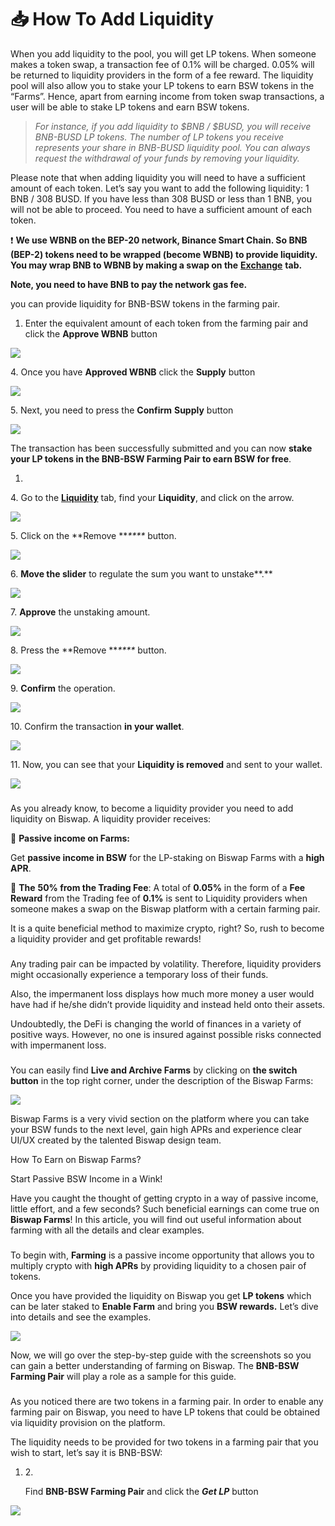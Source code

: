# 📥 How To Add Liquidity

When you add liquidity to the pool, you will get LP tokens. When someone makes a token swap, a transaction fee of 0.1% will be charged. 0.05% will be returned to liquidity providers in the form of a fee reward. The liquidity pool will also allow you to stake your LP tokens to earn BSW tokens in the “Farms”. Hence, apart from earning income from token swap transactions, a user will be able to stake LP tokens and earn BSW tokens.&#x20;

> _For instance, if you add liquidity to $BNB / $BUSD, you will receive BNB-BUSD LP tokens. The number of LP tokens you receive represents your share in BNB-BUSD liquidity pool. You can always request the withdrawal of your funds by removing your liquidity._

Please note that when adding liquidity you will need to have a sufficient amount of each token. Let’s say you want to add the following liquidity: 1 BNB / 308 BUSD. If you have less than 308 BUSD or less than 1 BNB, you will not be able to proceed. You need to have a sufficient amount of each token.&#x20;

❗️ **We use WBNB on the BEP-20 network, Binance Smart Chain. So BNB (BEP-2) tokens need to be wrapped (become WBNB) to provide liquidity. You may wrap BNB to WBNB by making a swap on the** [**Exchange**](https://exchange.biswap.org/#/swap) **tab.**

**Note, you need to have BNB to pay the network gas fee.**

you can provide liquidity for BNB-BSW tokens in the farming pair.

1. Enter the equivalent amount of each token from the farming pair and click the **Approve WBNB** button

![](https://lh3.googleusercontent.com/mcyP2T14KnzCqSvPBTHnf6ZnJH45u78JeNrW4diLKgPfDE6nQNgQVFBNtQFTjurc6mvBZThCUbAaWG1K79j4NetcoXswFO-s82fvvtVL-S69uyQiyVp16EA3hybRP4fXpy1Ncg76=s0)

4\. Once you have **Approved WBNB** click the **Supply** button

![](https://lh3.googleusercontent.com/N4amDP\_2PRYfsYC2Hs9T95TvoeOAGGTbbPAdl-tspgK14hcp1gEoLl5GNpfAJ0uA1h7fzMOxZWAwPDYWb5zBRka1FDynMfYKWP6nclodHiGAVKNcnO5UcT\_nVHNegTklatRvzMPJ=s0)

5\. Next, you need to press the **Confirm** **Supply** button

![](https://lh6.googleusercontent.com/dQWeXUFfzWP8l1lWqjwj2FJR8jOls3uMoJXvRc18OaAvBllkvPEZnLooOSjSQ6NPmIMqZ9KFl5Wf6tp8hLiMEOGT582XHEXHNGkeaIyHkxHIC5FcBXZ4hDhFcOwNkfDTPgQZnQOz=s0)

The transaction has been successfully submitted and you can now **stake your LP tokens in the BNB-BSW Farming Pair to earn BSW for free**.

1.

4\. Go to the [**Liquidity**](https://exchange.biswap.org/#/pool) tab, find your **Liquidity**, and click on the arrow.

![](https://lh4.googleusercontent.com/ehfiO38SjPIamiuvGYiPdfXLZluipOWTc3fojonp51gKL8likO5LximfLj2REKjujpwkGx0Uf9zxIeknUgPNsw5B2DLdxs3kZX2aMAMvFjEF2F0U-89zIOfpaDL0eANbs08zO5o1=s0)

5\. Click on the **Remove **_****_ button.

![](https://lh6.googleusercontent.com/wf5J6Zl5ALvyfak\_RcApjww6Rrwoq6kdu5o5y7a4tBJAhfUV7BnbqOZMp5lpREfNXBKQ1iipZuualuVRjSUfmdQ85hDMAe5FpiiWzcOj5AOpNJ9jDJ9mxQybbHTLCSsTf33OarOz=s0)

6\. **Move the slider** to regulate the sum you want to unstake**.**

![](https://lh4.googleusercontent.com/Tx3KBB77eFbCno-jnDoDw9ZglR0jDyfUO5bab6yzLOsSWGUdzh3TBGzBBr-xIqpqZN0yvhwjCvo6aYdssG1THhzrxs2P1mMvBvw3rxjCweKBKXlcfPyKTxq3rw5bBYkTKxokqmpY=s0)

7\. **Approve** the unstaking amount.

![](https://lh4.googleusercontent.com/evlPpzP8oBVG7hZLx1QKePtUhUKbvnKFfMtxIqM\_ILsRpO04sVot7PIxuS-WrNLJpJ5kz8lMl0Ha1mTPsMX\_5ClclSntyOTi58EKN2qtarOZfWzDZn45s-GImLpFwgV1FRUeAbFA=s0)

8\. Press the **Remove **_****_ button.

![](https://lh4.googleusercontent.com/VMl5Hpg93ywLVdkSqQ6mIeUlDsjcTU0-DmJcWjywBvLcKsZpeShKEGZWIg\_D4XSkw2vgARDLeYPE7zcXBnpvoWnyV1DoXPs-wzg555Wk7-tMf9ULzkq2Mc4r\_k\_Vmo\_TlZ\_Kg31S=s0)

9\. **Confirm** the operation.

![](https://lh5.googleusercontent.com/ZWHIa5vR1Zu0TBUpzr-Wsb8ji2PmLUQxYuayMnCCxnWyR1utsNEwKzwO8XdNsed09WI5OY5BaS-9oxpMPrUpGMIGj-XRdcI6cN-jcVvPoHCfm7PO5VrYBfpdvUs1uQ6-snQAJVQ8=s0)

10\. Confirm the transaction **in your wallet**.

![](https://lh4.googleusercontent.com/L2ofFqiC\_bGFDLtIBhgQyEoGkUcIiYPKhKg\_xDgxhzZq1FBnri6p3sRrqoyZoIdpG-sWaL9ouOqhUDGyFGKuBhpUkwLi-EkSPrXr5ExZox8gaJMocUr2zADvIMLOZq7wS7NUnL9V=s0)

11\. Now, you can see that your **Liquidity is removed** and sent to your wallet.

![](https://lh6.googleusercontent.com/9N0luQPBtzAUAQH7FI9XULS842QJ5tGXOZm5QNE8F\_K3zTn89v1f3bp03HIvhwcedQ5i7UTeOwThI-iFCVu\_Q8S1FfjmAtDxGru900IHUF6UX6nyCJbfbbnc72TSDWf-UBT7Xg1g=s0)

### &#x20;<a href="#which-rewards-does-a-liquidity-provider-get-on-biswap" id="which-rewards-does-a-liquidity-provider-get-on-biswap"></a>

As you already know, to become a liquidity provider you need to add liquidity on Biswap. A liquidity provider receives:

💸 **Passive income on Farms:**

Get **passive income in BSW** for the LP-staking on Biswap Farms with a **high APR**.

💸 **The** **50% from the Trading Fee**: A total of **0.05%** in the form of a **Fee Reward** from the Trading fee of **0.1%** is sent to Liquidity providers when someone makes a swap on the Biswap platform with a certain farming pair.

It is a quite beneficial method to maximize crypto, right? So, rush to become a liquidity provider and get profitable rewards!

### &#x20;<a href="#what-is-impermanent-loss" id="what-is-impermanent-loss"></a>

Any trading pair can be impacted by volatility. Therefore, liquidity providers might occasionally experience a temporary loss of their funds.

Also, the impermanent loss displays how much more money a user would have had if he/she didn’t provide liquidity and instead held onto their assets.

Undoubtedly, the DeFi is changing the world of finances in a variety of positive ways. However, no one is insured against possible risks connected with impermanent loss.

### &#x20;<a href="#where-to-find-live-and-archive-farms-on-biswap" id="where-to-find-live-and-archive-farms-on-biswap"></a>

You can easily find **Live and Archive Farms** by clicking on **the switch button** in the top right corner, under the description of the Biswap Farms:

![](https://lh5.googleusercontent.com/bDxm0S-6TRbRV77EUTQXOiLaXryi2E7T3UgTLStdoJw0DtoIhjZ\_I\_VHcOsm8HNbM8Wx3KqJPxCsyOEjAnR0Uv3MYh9GzHVNm5\_QL8ERN-AxUgZNsmQDIf3w3eP0B8HfbSqSrb4Q=s0)

Biswap Farms is a very vivid section on the platform where you can take your BSW funds to the next level, gain high APRs and experience clear UI/UX created by the talented Biswap design team.



How To Earn on Biswap Farms?

Start Passive BSW Income in a Wink!

Have you caught the thought of getting crypto in a way of passive income, little effort, and a few seconds? Such beneficial earnings can come true on **Biswap Farms**! In this article, you will find out useful information about farming with all the details and clear examples.

### &#x20;<a href="#what-is-farming-on-biswap" id="what-is-farming-on-biswap"></a>

To begin with, **Farming** is a passive income opportunity that allows you to multiply crypto with **high APRs** by providing liquidity to a chosen pair of tokens.

Once you have provided the liquidity on Biswap you get **LP tokens** which can be later staked to **Enable Farm** and bring you **BSW rewards.** Let’s dive into details and see the examples.

![](https://lh3.googleusercontent.com/dGkmDv6GsMiuhXwaDUlirRy0o8onI064PIqi3t6EeArStAFBu88w1vkj1\_-Ca6TxKB2vYqYtYGRNMwXCk\_AKUFrahQB6i5Na36fgeUg0Zk15Zt7r1xNChJD6O1JkCsCrT3QawNTZ=s0)



Now, we will go over the step-by-step guide with the screenshots so you can gain a better understanding of farming on Biswap. The **BNB-BSW Farming Pair** will play a role as a sample for this guide.

### &#x20;<a href="#provide-liquidity-stake-lp-tokens-and-earn-bsw" id="provide-liquidity-stake-lp-tokens-and-earn-bsw"></a>

As you noticed there are two tokens in a farming pair. In order to enable any farming pair on Biswap, you need to have LP tokens that could be obtained via liquidity provision on the platform.

The liquidity needs to be provided for two tokens in a farming pair that you wish to start, let’s say it is BNB-BSW:

1.  2\.

    Find **BNB-BSW Farming Pair** and click the _**Get LP**_ button

![](https://lh6.googleusercontent.com/uzUbXTmLphIW7jQEDcjmMksvfDnBgbiDvjSPJPMkXy1I8YlL4vyE3QbHBBIExnhxEhGmkT3K0nnn341JR\_L9Sqy4sXdZtqUIWoLzjQM0Lt5WF7SLDgMpAh2fok4WYFMNzWxNikIY=s0)
